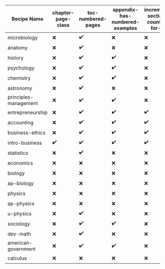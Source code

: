 | Recipe Name | chapter-page-class | toc-numbered-pages | appendix-has-numbered-examples | increment-section-counter-for-lo | trash-abstract-in-preface | composite-eoc | EOCsection-links | titles-in-examples | custom-lists |
| --- | --- | --- | --- | --- | --- | --- | --- | --- | --- |
| microbiology | :x: | :heavy_check_mark: | :x: | :x: | :x: | :heavy_check_mark: | :x: | :x: | :heavy_check_mark: |
| anatomy | :x: | :heavy_check_mark: | :x: | :x: | :heavy_check_mark: | :heavy_check_mark: | :x: | :x: | :heavy_check_mark: |
| history | :x: | :heavy_check_mark: | :heavy_check_mark: | :x: | :x: | :heavy_check_mark: | :x: | :x: | :heavy_check_mark: |
| psychology | :x: | :heavy_check_mark: | :heavy_check_mark: | :x: | :x: | :heavy_check_mark: | :x: | :x: | :heavy_check_mark: |
| chemistry | :x: | :heavy_check_mark: | :heavy_check_mark: | :x: | :x: | :heavy_check_mark: | :x: | :x: | :x: |
| astronomy | :x: | :heavy_check_mark: | :x: | :x: | :x: | :heavy_check_mark: | :x: | :x: | :heavy_check_mark: |
| principles-management | :x: | :heavy_check_mark: | :heavy_check_mark: | :x: | :x: | :heavy_check_mark: | :x: | :x: | :heavy_check_mark: |
| entrepreneurship | :x: | :heavy_check_mark: | :heavy_check_mark: | :heavy_check_mark: | :heavy_check_mark: | :heavy_check_mark: | :x: | :x: | :heavy_check_mark: |
| accounting | :x: | :heavy_check_mark: | :heavy_check_mark: | :heavy_check_mark: | :x: | :heavy_check_mark: | :x: | :x: | :heavy_check_mark: |
| business-ethics | :x: | :heavy_check_mark: | :heavy_check_mark: | :heavy_check_mark: | :heavy_check_mark: | :heavy_check_mark: | :x: | :x: | :heavy_check_mark: |
| intro-business | :heavy_check_mark: | :heavy_check_mark: | :heavy_check_mark: | :heavy_check_mark: | :heavy_check_mark: | :heavy_check_mark: | :x: | :x: | :heavy_check_mark: |
| statistics | :x: | :heavy_check_mark: | :x: | :x: | :x: | :heavy_check_mark: | :x: | :x: | :heavy_check_mark: |
| economics | :x: | :x: | :x: | :x: | :x: | :heavy_check_mark: | :x: | :x: | :heavy_check_mark: |
| biology | :x: | :x: | :x: | :x: | :x: | :heavy_check_mark: | :x: | :x: | :heavy_check_mark: |
| ap-biology | :x: | :x: | :x: | :x: | :x: | :heavy_check_mark: | :x: | :x: | :heavy_check_mark: |
| physics | :x: | :x: | :x: | :x: | :x: | :heavy_check_mark: | :x: | :x: | :heavy_check_mark: |
| ap-physics | :x: | :x: | :x: | :x: | :x: | :heavy_check_mark: | :x: | :x: | :heavy_check_mark: |
| u-physics | :x: | :heavy_check_mark: | :x: | :x: | :x: | :heavy_check_mark: | :x: | :x: | :heavy_check_mark: |
| sociology | :x: | :heavy_check_mark: | :heavy_check_mark: | :x: | :x: | :heavy_check_mark: | :x: | :x: | :heavy_check_mark: |
| dev-math | :x: | :heavy_check_mark: | :x: | :x: | :x: | :heavy_check_mark: | :x: | :x: | :x: |
| american-government | :x: | :heavy_check_mark: | :heavy_check_mark: | :x: | :x: | :heavy_check_mark: | :x: | :x: | :heavy_check_mark: |
| calculus | :x: | :x: | :x: | :x: | :x: | :x: | :x: | :heavy_check_mark: | :heavy_check_mark: | 
